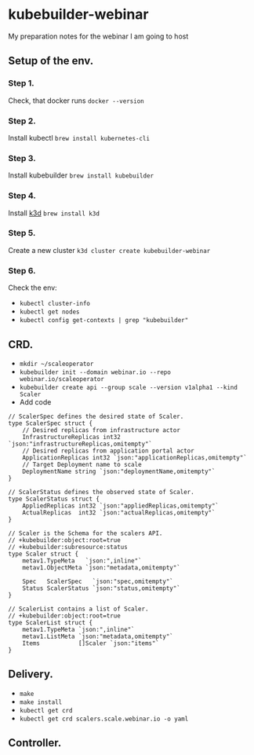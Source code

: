 # kubebuilder-webinar
My preparation notes for the webinar I am going to host


## Setup of the env.
### Step 1.
Check, that docker runs `docker --version`

### Step 2.
Install kubectl `brew install kubernetes-cli`

### Step 3.
Install kubebuilder `brew install kubebuilder`

### Step 4.
Install [k3d](https://k3d.io/stable/) `brew install k3d`

### Step 5.
Create a new cluster `k3d cluster create kubebuilder-webinar`

### Step 6.
Check the env:
* `kubectl cluster-info`
* `kubectl get nodes`
* `kubectl config get-contexts | grep "kubebuilder"`

## CRD.
* `mkdir ~/scaleoperator`
* `kubebuilder init --domain webinar.io --repo webinar.io/scaleoperator`
* `kubebuilder create api --group scale --version v1alpha1 --kind Scaler`
* Add code
```
// ScalerSpec defines the desired state of Scaler.
type ScalerSpec struct {
	// Desired replicas from infrastructure actor
	InfrastructureReplicas int32 `json:"infrastructureReplicas,omitempty"`
	// Desired replicas from application portal actor
	ApplicationReplicas int32 `json:"applicationReplicas,omitempty"`
	// Target Deployment name to scale
	DeploymentName string `json:"deploymentName,omitempty"`
}

// ScalerStatus defines the observed state of Scaler.
type ScalerStatus struct {
	AppliedReplicas int32 `json:"appliedReplicas,omitempty"`
	ActualReplicas  int32 `json:"actualReplicas,omitempty"`
}

// Scaler is the Schema for the scalers API.
// +kubebuilder:object:root=true
// +kubebuilder:subresource:status
type Scaler struct {
	metav1.TypeMeta   `json:",inline"`
	metav1.ObjectMeta `json:"metadata,omitempty"`

	Spec   ScalerSpec   `json:"spec,omitempty"`
	Status ScalerStatus `json:"status,omitempty"`
}

// ScalerList contains a list of Scaler.
// +kubebuilder:object:root=true
type ScalerList struct {
	metav1.TypeMeta `json:",inline"`
	metav1.ListMeta `json:"metadata,omitempty"`
	Items           []Scaler `json:"items"`
}
```

## Delivery.
* `make`
* `make install`
* `kubectl get crd`
* `kubectl get crd scalers.scale.webinar.io -o yaml`

## Controller.
